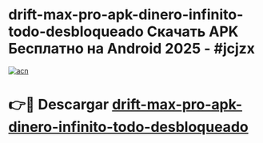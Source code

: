 # drift-max-pro-apk-dinero-infinito-todo-desbloqueado Скачать APK Бесплатно на Android 2025 - #jcjzx

[![acn](https://github.com/user-attachments/assets/0f9c940e-d8b0-45ae-aac7-cd30a18b3e1c)](https://apps.freeplayer.one?title=drift-max-pro-apk-dinero-infinito-todo-desbloqueado&ref=9RF)

# 👉🔴 Descargar [drift-max-pro-apk-dinero-infinito-todo-desbloqueado](https://apps.freeplayer.one?title=drift-max-pro-apk-dinero-infinito-todo-desbloqueado&ref=9RF)